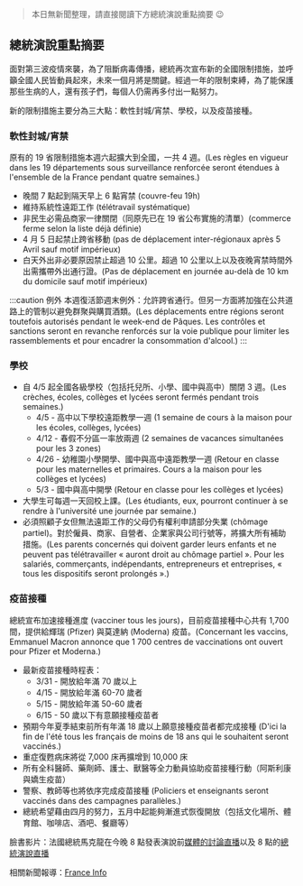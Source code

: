 > 本日無新聞整理，請直接閱讀下方總統演說重點摘要 😉

## 總統演說重點摘要

面對第三波疫情來襲，為了阻斷病毒傳播，總統再次宣布新的全國限制措施，並呼籲全國人民皆動員起來，未來一個月將是關鍵。經過一年的限制束縛，為了能保護那些生病的人，還有孩子們，每個人仍需再多付出一點努力。

新的限制措施主要分為三大點：軟性封城/宵禁、學校，以及疫苗接種。

### 軟性封城/宵禁

原有的 19 省限制措施本週六起擴大到全國，一共 4 週。(Les règles en vigueur dans les 19 départements sous surveillance renforcée seront étendues à l'ensemble de la France pendant quatre semaines.)

- 晚間 7 點起到隔天早上 6 點宵禁 (couvre-feu 19h)
- 維持系統性遠距工作 (télétravail systématique)
- 非民生必需品商家一律關閉（同原先已在 19 省公布實施的清單）(commerce ferme selon la liste déjà définie)
- 4 月 5 日起禁止跨省移動 (pas de déplacement inter-régionaux après 5 Avril sauf motif impérieux)
- 白天外出非必要原因禁止超過 10 公里。超過 10 公里以上以及夜晚宵禁時間外出需攜帶外出通行證。(Pas de déplacement en journée au-delà de 10 km du domicile sauf motif impérieux)

:::caution 例外
本週復活節週末例外：允許跨省通行。但另一方面將加強在公共道路上的管制以避免群聚與購買酒類。(Les déplacements entre régions seront toutefois autorisés pendant le week-end de Pâques. Les contrôles et sanctions seront en revanche renforcés sur la voie publique pour limiter les rassemblements et pour encadrer la consommation d'alcool.)
:::

### 學校

- 自 4/5 起全國各級學校（包括托兒所、小學、國中與高中）關閉 3 週。(Les crèches, écoles, collèges et lycées seront fermés pendant trois semaines.)
  - 4/5 - 高中以下學校遠距教學一週 (1 semaine de cours à la maison pour les écoles, collèges, lycées)
  - 4/12 - 春假不分區一率放兩週 (2 semaines de vacances simultanées pour les 3 zones)
  - 4/26 - 幼稚園小學開學、國中與高中遠距教學一週 (Retour en classe pour les maternelles et primaires. Cours a la maison pour les collèges et lycées)
  - 5/3 - 國中與高中開學 (Retour en classe pour les collèges et lycées)
- 大學生可每週一天回校上課。(Les étudiants, eux, pourront continuer à se rendre à l'université une journée par semaine.)
- 必須照顧子女但無法遠距工作的父母仍有權利申請部分失業 (chômage partiel)。對於僱員、商家、自營者、企業家與公司行號等，將擴大所有補助措施。(Les parents concernés qui doivent garder leurs enfants et ne peuvent pas télétravailler « auront droit au chômage partiel ». Pour les salariés, commerçants, indépendants, entrepreneurs et entreprises, « tous les dispositifs seront prolongés ».)

### 疫苗接種

總統宣布加速接種進度 (vacciner tous les jours)，目前疫苗接種中心共有 1,700 間，提供給輝瑞 (Pfizer) 與莫達納 (Moderna) 疫苗。(Concernant les vaccins, Emmanuel Macron annonce que 1 700 centres de vaccinations ont ouvert pour Pfizer et Moderna.)

- 最新疫苗接種時程表：
  - 3/31 - 開放給年滿 70 歲以上
  - 4/15 - 開放給年滿 60-70 歲者
  - 5/15 - 開放給年滿 50-60 歲者
  - 6/15 - 50 歲以下有意願接種疫苗者
- 預期今年夏季結束前所有年滿 18 歲以上願意接種疫苗者都完成接種 (D'ici la fin de l'été tous les français de moins de 18 ans qui le souhaitent seront vaccinés.)
- 重症復甦病床將從 7,000 床再擴增到 10,000 床
- 所有全科醫師、藥劑師、護士、獸醫等全力動員協助疫苗接種行動（阿斯利康與嬌生疫苗）
- 警察、教師等也將依序完成疫苗接種 (Policiers et enseignants seront vaccinés dans des campagnes parallèles.)
- 總統希望藉由四月的努力，五月中起能夠漸進式恢復開放（包括文化場所、體育館、咖啡店、酒吧、餐廳等）

臉書影片：法國總統馬克龍在今晚 8 點發表演說前[媒體的討論直播](https://www.facebook.com/groups/279746385504501/permalink/2424363847709400/)以及 8 點的[總統演說直播](https://www.facebook.com/groups/279746385504501/permalink/2424796784332773/)

相關新聞報導：[France Info](https://tinyurl.com/yfrwutuh)